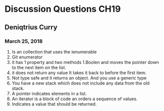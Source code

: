 # Discussion Questions CH19 
## Deniqtrius Curry
### March 25, 2018

1. Is an collection that uses the ienumerable 
1. Git enumerator
1. it has 1 property and two methods
1.Boolen and moves the pointer down to the next item on the list.
1. it does not return any value It takes it back to before the first item.
1. Not type safe and it returns an object. And you use a generic type
1.  You have a new stack which does not include any data from the old stack.
1. A pointer indicates elements in a list.
1. An iterator is a block of code an orders a sequence of values.
1. Indicates a value that should be returned. 